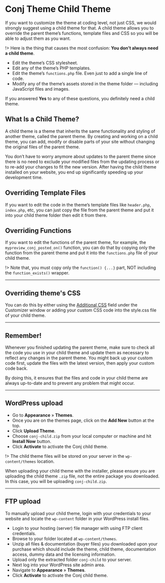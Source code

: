 # Conj Theme Child Theme

If you want to customize the theme at coding level, not just CSS, we would strongly suggest using a child theme for that. A child theme allows you to override the parent theme’s functions, template files and CSS so you will be able to adjust them as you want.

!> Here is the thing that causes the most confusion: **You don’t always need a child theme**.

* Edit the theme’s CSS stylesheet.
* Edit any of the theme’s PHP templates.
* Edit the theme’s `functions.php` file. Even just to add a single line of code.
* Modify any of the theme’s assets stored in the theme folder — including JavaScript files and images.

If you answered **Yes** to any of these questions, you definitely need a child theme.

## What Is a Child Theme?

A child theme is a theme that inherits the same functionality and styling of another theme, called the parent theme. By creating and working on a child theme, you can add, modify or disable parts of your site without changing the original files of the parent theme.

You don’t have to worry anymore about updates to the parent theme since there is no need to exclude your modified files from the updating process or to re-add your changes to fit the new version. After having the child theme installed on your website, you end up significantly speeding up your development time.

## Overriding Template Files

If you want to edit the code in the theme’s template files like `header.php`, `index.php`, etc, you can just copy the file from the parent theme and put it into your child theme folder then edit it from there.

## Overriding Functions

If you want to edit the functions of the parent theme, for example, the `mypreview_conj_posted_on()` function, you can do that by copying only the function from the parent theme and put it into the ```functions.php``` file of your child theme.

!> Note that, you must copy only the ```function() {...}``` part, NOT including the ```function_exists()``` wrapper.

<hr/>

## Overriding theme's CSS

You can do this by either using the [Additional CSS](custom-css.md) field under the Customizer window or adding your custom CSS code into the style.css file of your child theme.

<hr/>

## Remember!

Whenever you finished updating the parent theme, make sure to check all the code you use in your child theme and update them as necessary to reflect any changes in the parent theme. You might back up your custom code first, update the files with the latest version, then apply your custom code back.

By doing this, it ensures that the files and code in your child theme are always up-to-date and to prevent any problem that might occur.

<hr/>

## WordPress upload

* Go to **Appearance** » **Themes**.
* Once you are on the themes page, click on the **Add New** button at the top.
* Click **Upload Theme**.
* Choose ```conj-child.zip``` from your local computer or machine and hit **Install Now** button.
* Click **Activate** to activate the Conj child theme.

!> The child theme files will be stored on your server in the ```wp-content/themes``` location.

When uploading your child theme with the installer, please ensure you are uploading the child theme ```.zip``` file, not the entire package you downloaded. In this case, you will be uploading ```conj-child.zip```.

<hr/>

## FTP upload

To manually upload your child theme, login with your credentials to your website and locate the ```wp-content``` folder in your WordPress install files.

* Login to your hosting (server) file manager with using FTP client credentials.
* Browse to your folder located at ```wp-content/themes```.
* Unzip all files & documentation (buyer files) you downloaded upon your purchase which should include the theme, child theme, documentation access, dummy data and the licensing information.
* Upload only the extracted folder ```conj-child``` to your server.
* Next log into your WordPress site admin area.
* Navigate to **Appearance** » **Themes**.
* Click **Activate** to activate the Conj child theme.
